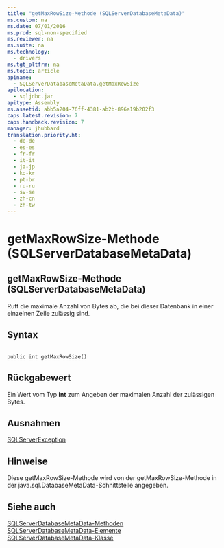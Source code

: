 ```yaml
---
title: "getMaxRowSize-Methode (SQLServerDatabaseMetaData)"
ms.custom: na
ms.date: 07/01/2016
ms.prod: sql-non-specified
ms.reviewer: na
ms.suite: na
ms.technology: 
  - drivers
ms.tgt_pltfrm: na
ms.topic: article
apiname: 
  - SQLServerDatabaseMetaData.getMaxRowSize
apilocation: 
  - sqljdbc.jar
apitype: Assembly
ms.assetid: abb5a204-76ff-4381-ab2b-896a19b202f3
caps.latest.revision: 7
caps.handback.revision: 7
manager: jhubbard
translation.priority.ht: 
  - de-de
  - es-es
  - fr-fr
  - it-it
  - ja-jp
  - ko-kr
  - pt-br
  - ru-ru
  - sv-se
  - zh-cn
  - zh-tw
---
```

# getMaxRowSize-Methode (SQLServerDatabaseMetaData)
    
## getMaxRowSize\-Methode \(SQLServerDatabaseMetaData\)  
 Ruft die maximale Anzahl von Bytes ab, die bei dieser Datenbank in einer einzelnen Zeile zulässig sind.  
  
## Syntax  
  
```  
  
public int getMaxRowSize()  
```  
  
## Rückgabewert  
 Ein Wert vom Typ **int** zum Angeben der maximalen Anzahl der zulässigen Bytes.  
  
## Ausnahmen  
 [SQLServerException](../content/SQLServerException-Class.md)  
  
## Hinweise  
 Diese getMaxRowSize\-Methode wird von der getMaxRowSize\-Methode in der java.sql.DatabaseMetaData\-Schnittstelle angegeben.  
  
## Siehe auch  
 [SQLServerDatabaseMetaData-Methoden](../content/SQLServerDatabaseMetaData-Methods.md)   
 [SQLServerDatabaseMetaData-Elemente](../content/SQLServerDatabaseMetaData-Members.md)   
 [SQLServerDatabaseMetaData-Klasse](../content/SQLServerDatabaseMetaData-Class.md)  
  
  